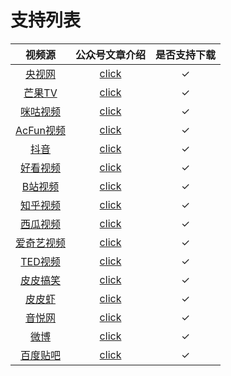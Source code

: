 # 支持列表

| 视频源                                                      | 公众号文章介绍                                             | 是否支持下载    |
| :----:                                                      | :----:                                                     | :----:          |
| [央视网](https://v.cctv.com/)                               | [click](https://mp.weixin.qq.com/s/xjl7SLEOlEbYu3d8RHZaGQ) | ✓               |
| [芒果TV](https://www.mgtv.com/)                             | [click](https://mp.weixin.qq.com/s/H4w-wjMqi44uNTynGfkKvw) | ✓               |
| [咪咕视频](https://www.migu.cn/video.html)                  | [click](https://mp.weixin.qq.com/s/H4w-wjMqi44uNTynGfkKvw) | ✓               |
| [AcFun视频](https://www.acfun.cn/)                          | [click](https://mp.weixin.qq.com/s/H4w-wjMqi44uNTynGfkKvw) | ✓               |
| [抖音](https://www.douyin.com/)                             | [click](https://mp.weixin.qq.com/s/7N4pt1kLnVEJlve75zpdwA) | ✓               |
| [好看视频](https://haokan.baidu.com/)                       | [click](https://mp.weixin.qq.com/s/H4w-wjMqi44uNTynGfkKvw) | ✓               |
| [B站视频](https://www.bilibili.com/)                        | [click](https://mp.weixin.qq.com/s/yNUhMlRs5N4iUfpmo2LXMA) | ✓               |
| [知乎视频](https://www.zhihu.com/)                          | [click](https://mp.weixin.qq.com/s/yNUhMlRs5N4iUfpmo2LXMA) | ✓               |
| [西瓜视频](https://www.ixigua.com/?wid_try=1)               | [click](https://mp.weixin.qq.com/s/yNUhMlRs5N4iUfpmo2LXMA) | ✓               |
| [爱奇艺视频](https://www.iqiyi.com/)                        | [click](https://mp.weixin.qq.com/s/yNUhMlRs5N4iUfpmo2LXMA) | ✓               |
| [TED视频](https://www.ted.com/)                             | [click](https://mp.weixin.qq.com/s/_lbS4t1uSTRAV2Or-oCDpQ) | ✓               |
| [皮皮搞笑](https://h5.ippzone.com/pp/post/78266943052)      | [click](https://mp.weixin.qq.com/s/_lbS4t1uSTRAV2Or-oCDpQ) | ✓               |
| [皮皮虾](https://www.pipix.com/)                            | [click](https://mp.weixin.qq.com/s/_lbS4t1uSTRAV2Or-oCDpQ) | ✓               |
| [音悦网](https://www.yinyuetai.com/)                        | [click](https://mp.weixin.qq.com/s/_lbS4t1uSTRAV2Or-oCDpQ) | ✓               |
| [微博](https://m.weibo.cn/)                                 | [click](https://mp.weixin.qq.com/s/_lbS4t1uSTRAV2Or-oCDpQ) | ✓               |
| [百度贴吧](https://tieba.baidu.com/index.html)              | [click](https://mp.weixin.qq.com/s/_lbS4t1uSTRAV2Or-oCDpQ) | ✓               |